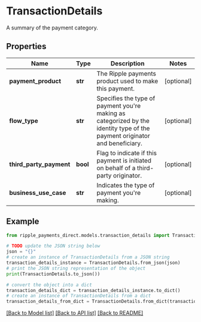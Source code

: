 # TransactionDetails

A summary of the payment category.

## Properties

Name | Type | Description | Notes
------------ | ------------- | ------------- | -------------
**payment_product** | **str** | The Ripple payments product used to make this payment. | [optional] 
**flow_type** | **str** | Specifies the type of payment you&#39;re making as categorized by the identity type of the payment originator and beneficiary. | [optional] 
**third_party_payment** | **bool** | Flag to indicate if this payment is initiated on behalf of a third-party originator. | [optional] 
**business_use_case** | **str** | Indicates the type of payment you&#39;re making. | [optional] 

## Example

```python
from ripple_payments_direct.models.transaction_details import TransactionDetails

# TODO update the JSON string below
json = "{}"
# create an instance of TransactionDetails from a JSON string
transaction_details_instance = TransactionDetails.from_json(json)
# print the JSON string representation of the object
print(TransactionDetails.to_json())

# convert the object into a dict
transaction_details_dict = transaction_details_instance.to_dict()
# create an instance of TransactionDetails from a dict
transaction_details_from_dict = TransactionDetails.from_dict(transaction_details_dict)
```
[[Back to Model list]](../README.md#documentation-for-models) [[Back to API list]](../README.md#documentation-for-api-endpoints) [[Back to README]](../README.md)


